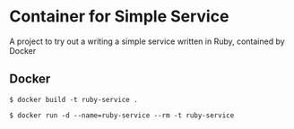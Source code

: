 Container for Simple Service
============================

A project to try out a writing a simple service written in Ruby, contained by Docker

Docker
------

    $ docker build -t ruby-service .

    $ docker run -d --name=ruby-service --rm -t ruby-service
